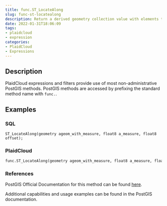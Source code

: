 ```yaml
---
title: func.ST_LocateAlong
slug: func-st-locatealong
description: Return a derived geometry collection value with elements that match the specified measure
date: 2022-01-31T18:06:09
tags:
- plaidcloud
- expression
categories:
- PlaidCloud
- Expressions
---
```



## Description


PlaidCloud expressions and filters provide use of most non-administrative PostGIS methods. PostGIS methods are accessed by prefixing the standard method name with `func.`.



## Examples


### SQL



```
ST_LocateAlong(geometry ageom_with_measure, float8 a_measure, float8 offset);
```


### PlaidCloud



```python
func.ST_LocateAlong(geometry ageom_with_measure, float8 a_measure, float8 offset)
```


### References


PostGIS Official Documentation for this method can be found [here](https://postgis.net/docs/manual-3.1/ST_LocateAlong.html).



Additional capabilities and usage examples can be found in the PostGIS documentation.

